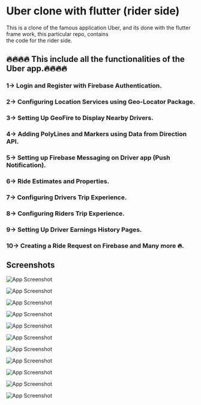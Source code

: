 # Uber clone with flutter (rider side)

This is a clone of the famous application Uber, and its done with the flutter frame work, this particular repo, contains\
the code for the rider side.

## 🔥🔥🔥🔥 This include all the functionalities of the Uber app.🔥🔥🔥🔥
### 1->  Login and Register with Firebase Authentication.
### 2-> Configuring Location Services using Geo-Locator Package.
### 3-> Setting Up GeoFire to Display Nearby Drivers.
### 4-> Adding PolyLines and Markers using Data from Direction API.
### 5-> Setting up Firebase Messaging on Driver app (Push Notification).
### 6-> Ride Estimates and Properties.
### 7-> Configuring Drivers Trip Experience.
### 8-> Configuring Riders Trip Experience.
### 9-> Setting Up Driver Earnings  History Pages.
### 10-> Creating a Ride Request on Firebase and Many more 🔥.

## Screenshots

![App Screenshot](https://github.com/guptashubham95a/uber-rider-app/blob/main/flutter-cab-rider/r0.jpg)


![App Screenshot](https://github.com/guptashubham95a/uber-rider-app/blob/main/flutter-cab-rider/r0.jpg)


![App Screenshot](https://github.com/guptashubham95a/uber-rider-app/blob/main/flutter-cab-rider/r01.jpg)


![App Screenshot](https://github.com/guptashubham95a/uber-rider-app/blob/main/flutter-cab-rider/r1.jpg)


![App Screenshot](https://github.com/guptashubham95a/uber-rider-app/blob/main/flutter-cab-rider/r2.jpg)


![App Screenshot](https://github.com/guptashubham95a/uber-rider-app/blob/main/flutter-cab-rider/r3.jpg)


![App Screenshot](https://github.com/guptashubham95a/uber-rider-app/blob/main/flutter-cab-rider/r4.jpg)


![App Screenshot](https://github.com/guptashubham95a/uber-rider-app/blob/main/flutter-cab-rider/r5.jpg)


![App Screenshot](https://github.com/guptashubham95a/uber-rider-app/blob/main/flutter-cab-rider/r6.jpg)


![App Screenshot](https://github.com/guptashubham95a/uber-rider-app/blob/main/flutter-cab-rider/r7.jpg)

![App Screenshot](https://github.com/guptashubham95a/uber-rider-app/blob/main/flutter-cab-rider/r8.jpg)

  

